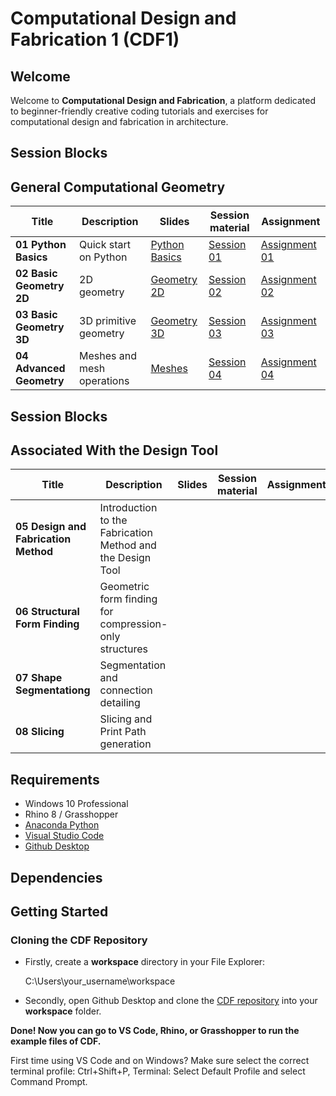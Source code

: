 # Computational Design and Fabrication 1 (CDF1)

## Welcome

Welcome to **Computational Design and Fabrication**, a platform dedicated to beginner-friendly creative coding tutorials and exercises for computational design and fabrication in architecture.


## Session Blocks 
## General Computational Geometry

Title | Description | Slides | Session material | Assignment 
----- | ----------- | ------ | ---------------- | ----------
**01 Python Basics** | Quick start on Python | [Python Basics](LINK) | [Session 01](LINK) |[Assignment 01](LINK)
**02 Basic Geometry 2D** | 2D geometry  | [Geometry 2D](LINK) | [Session 02](LINK) | [Assignment 02](LINK)
**03 Basic Geometry 3D** | 3D primitive geometry  | [Geometry 3D](LINK) | [Session 03](LINK) | [Assignment 03](LINK)
**04 Advanced Geometry** | Meshes and mesh operations | [Meshes](LINK) |  [Session 04](LINK) | [Assignment 04](LINK)


## Session Blocks 
## Associated With the Design Tool

Title | Description | Slides | Session material | Assignment 
----- | ----------- | ------ | ---------------- | ----------
**05 Design and Fabrication Method** | Introduction to the Fabrication Method and the Design Tool | 
**06 Structural Form Finding** | Geometric form finding for compression-only structures | 
**07 Shape Segmentationg** | Segmentation and connection detailing |  
**08 Slicing** | Slicing and Print Path generation | 


## Requirements

* Windows 10 Professional
* Rhino 8 / Grasshopper
* [Anaconda Python](https://www.anaconda.com/distribution/?gclid=CjwKCAjwo9rtBRAdEiwA_WXcFoyH8v3m-gVC55J6YzR0HpgB8R-PwM-FClIIR1bIPYZXsBtbPRfJ8xoC6HsQAvD_BwE)
* [Visual Studio Code](https://code.visualstudio.com/)
* [Github Desktop](https://desktop.github.com/)

## Dependencies

## Getting Started

### Cloning the CDF Repository

* Firstly, create a **workspace** directory in your File Explorer:

    C:\Users\your_username\workspace

* Secondly, open Github Desktop and clone the [CDF repository](https://github.com/computationaldesignandfabrication/cdf1_teaching) into your **workspace** folder.

**Done! Now you can go to VS Code, Rhino, or Grasshopper to run the example files of CDF.**

First time using VS Code and on Windows? Make sure select the correct terminal profile: Ctrl+Shift+P, Terminal: Select Default Profile and select Command Prompt.
